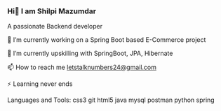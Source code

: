 ### Hi👋 I am Shilpi Mazumdar 

A passionate Backend developer

🔭 I’m currently working on a Spring Boot based E-Commerce project

🌱 I’m currently upskilling with SpringBoot, JPA, Hibernate

📫 How to reach me letstalknumbers24@gmail.com

⚡ Learning never ends 

Languages and Tools:
css3 git html5 java mysql postman python spring
